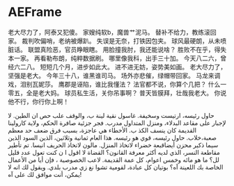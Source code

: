 AEFrame
=======
老大尽力了，阿泰又犯傻。
家嫂纯软b，魔兽艹泥马。
替补不给力，教练滚回家。
裁判吹偏哨，老纳被爆趴。
失误是无奈，打铁因包夹。
球风最硬朗，从未喷脏话。
联盟真险恶，官员睁眼瞎。
用脸撞我肘，我还能说啥？
胜败不在乎，得失本一家。
再看勒布朗，纯粹数据刷。
哪里像我科，出手三十加。
今天八二六，曾经六二八。
短短几个月，进步如此大。
进不进无妨，姿势美如画。
老大尽力了，坚强是老大。
今年三十八，谁黑谁司马。
场外亦悲催，绿帽带回家。
马龙来调戏，泪别瓦妮莎。
鹰郡是诬陷，谁比我懂法？
法官都不说，你算个几把？
什么一零五，全是老大妈。
球员私生活，关你吊事啊？
普天皆膜拜，壮哉我老大。
你说他不行，你行你上啊！ 

حاول رئيسه، ارتيست وسخيفة. غاسول نقية لينة ب، والوقف علب حص
ان الطين. لا لإجبار على مقاعد البدلاء، ومنزل المتداول مدرب.
فجر جزئية صافرة الحكم، ولاية كارولينا القديمة كان ينسف الكذ
ب. الأخطاء هي عاجزة، بسبب فرق ضعف حد معظم صعبة،خلاب. حاول 
رئيسه، قوي هو رئيسه. هذا العام ثمانية وثلاثين، الذين السود الذين سيما
ذكير محزن أيضاقبعة خضراء لاتخاذ المنزل. مالون لاتخاذ الحريف
انيسا. تم تأطير مقاطعة النسر، الذي لديه أكثر معرفة القانون؟ القضاة لا اقول ا
ن كنت تعول عدد قليل لل؟ ما هو مائه وخمس اعوام، كل عمة القديمة. لاعب الخصوصية
، فإن أيا من الأعمال الخاصة بك اللعينة آه؟ بوتيان كل عبادة، لقومية تشوا
نغ زي مدرب بلدي. ويقول لك انه لا يمكن، أنت موافق لك على آه!
















